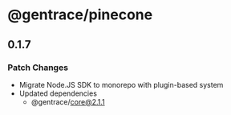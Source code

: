 # @gentrace/pinecone

## 0.1.7

### Patch Changes

- Migrate Node.JS SDK to monorepo with plugin-based system
- Updated dependencies
  - @gentrace/core@2.1.1
